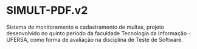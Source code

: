 # SIMULT-PDF.v2
Sistema de monitoramento e cadastramento de multas, projeto desenvolvido no quinto período da faculdade Tecnologia da Informação - UFERSA, como forma de avaliação na disciplina de Teste de Software.
